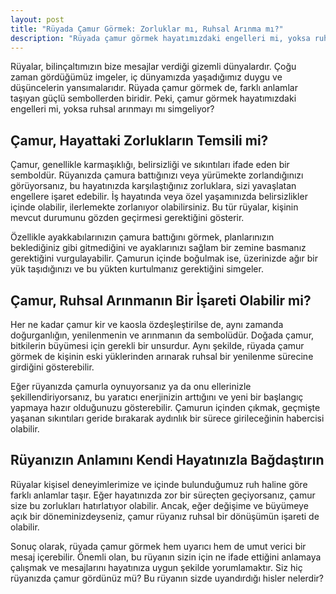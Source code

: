 ```yaml
---
layout: post
title: "Rüyada Çamur Görmek: Zorluklar mı, Ruhsal Arınma mı?"
description: "Rüyada çamur görmek hayatımızdaki engelleri mi, yoksa ruhsal arınmayı mı simgeliyor?"
---
```


Rüyalar, bilinçaltımızın bize mesajlar verdiği gizemli dünyalardır. Çoğu zaman gördüğümüz imgeler, iç dünyamızda yaşadığımız duygu ve düşüncelerin yansımalarıdır. Rüyada çamur görmek de, farklı anlamlar taşıyan güçlü sembollerden biridir. Peki, çamur görmek hayatımızdaki engelleri mi, yoksa ruhsal arınmayı mı simgeliyor?

## Çamur, Hayattaki Zorlukların Temsili mi?

Çamur, genellikle karmaşıklığı, belirsizliği ve sıkıntıları ifade eden bir semboldür. Rüyanızda çamura battığınızı veya yürümekte zorlandığınızı görüyorsanız, bu hayatınızda karşılaştığınız zorluklara, sizi yavaşlatan engellere işaret edebilir. İş hayatında veya özel yaşamınızda belirsizlikler içinde olabilir, ilerlemekte zorlanıyor olabilirsiniz. Bu tür rüyalar, kişinin mevcut durumunu gözden geçirmesi gerektiğini gösterir.

Özellikle ayakkabılarınızın çamura battığını görmek, planlarınızın beklediğiniz gibi gitmediğini ve ayaklarınızı sağlam bir zemine basmanız gerektiğini vurgulayabilir. Çamurun içinde boğulmak ise, üzerinizde ağır bir yük taşıdığınızı ve bu yükten kurtulmanız gerektiğini simgeler.

## Çamur, Ruhsal Arınmanın Bir İşareti Olabilir mi?

Her ne kadar çamur kir ve kaosla özdeşleştirilse de, aynı zamanda doğurganlığın, yenilenmenin ve arınmanın da sembolüdür. Doğada çamur, bitkilerin büyümesi için gerekli bir unsurdur. Aynı şekilde, rüyada çamur görmek de kişinin eski yüklerinden arınarak ruhsal bir yenilenme sürecine girdiğini gösterebilir.

Eğer rüyanızda çamurla oynuyorsanız ya da onu ellerinizle şekillendiriyorsanız, bu yaratıcı enerjinizin arttığını ve yeni bir başlangıç yapmaya hazır olduğunuzu gösterebilir. Çamurun içinden çıkmak, geçmişte yaşanan sıkıntıları geride bırakarak aydınlık bir sürece girileceğinin habercisi olabilir.

## Rüyanızın Anlamını Kendi Hayatınızla Bağdaştırın

Rüyalar kişisel deneyimlerimize ve içinde bulunduğumuz ruh haline göre farklı anlamlar taşır. Eğer hayatınızda zor bir süreçten geçiyorsanız, çamur size bu zorlukları hatırlatıyor olabilir. Ancak, eğer değişime ve büyümeye açık bir döneminizdeyseniz, çamur rüyanız ruhsal bir dönüşümün işareti de olabilir.

Sonuç olarak, rüyada çamur görmek hem uyarıcı hem de umut verici bir mesaj içerebilir. Önemli olan, bu rüyanın sizin için ne ifade ettiğini anlamaya çalışmak ve mesajlarını hayatınıza uygun şekilde yorumlamaktır. Siz hiç rüyanızda çamur gördünüz mü? Bu rüyanın sizde uyandırdığı hisler nelerdir?